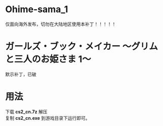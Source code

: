 # Ohime-sama_1
仅面向海外发布，切勿在大陆地区使用本补丁！！！！！
# ガールズ・ブック・メイカー ～グリムと三人のお姫さま 1～
默示补丁，已破
# 用法
下载 **cs2_cn.7z** 解压  
复制 **cs2_cn.exe** 到游戏目录下运行即可。  

